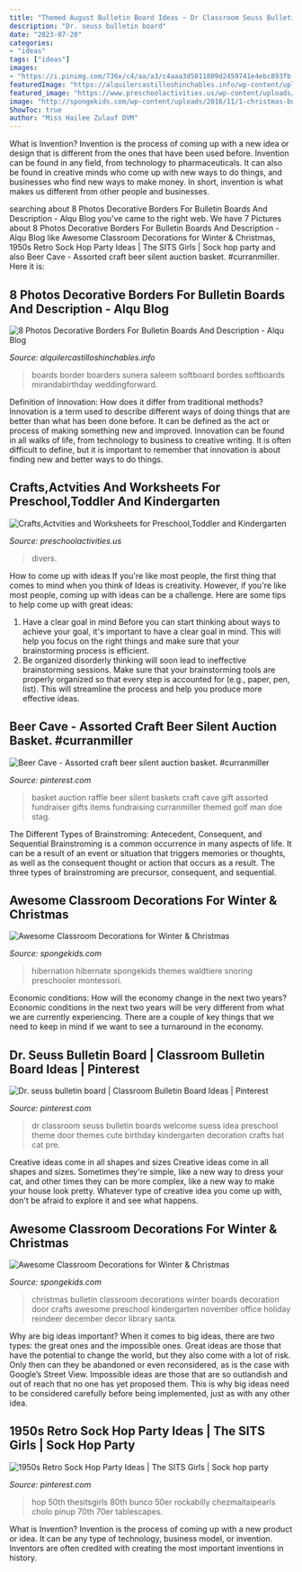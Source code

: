```yaml
---
title: "Themed August Bulletin Board Ideas ~ Dr Classroom Seuss Bulletin Boards Welcome Suess Idea Preschool Theme Door Themes Cute Birthday Kindergarten Decoration Crafts Hat Cat Pre"
description: "Dr. seuss bulletin board"
date: "2023-07-20"
categories:
- "ideas"
tags: ["ideas"]
images:
- "https://i.pinimg.com/736x/c4/aa/a3/c4aaa3d5011809d2459741e4ebc893fb.jpg"
featuredImage: "https://alquilercastilloshinchables.info/wp-content/uploads/2020/06/Borders-by-Sunera-Saleem-School-board-decoration.jpg"
featured_image: "https://www.preschoolactivities.us/wp-content/uploads/2015/01/Under-the-sea-themed-bulletin-board.jpg"
image: "http://spongekids.com/wp-content/uploads/2016/11/1-christmas-bulletin-board-ideas-thumb.jpg"
ShowToc: true
author: "Miss Hailee Zulauf DVM"
---
```



What is Invention?
Invention is the process of coming up with a new idea or design that is different from the ones that have been used before. Invention can be found in any field, from technology to pharmaceuticals. It can also be found in creative minds who come up with new ways to do things, and businesses who find new ways to make money. In short, invention is what makes us different from other people and businesses.

	

		
searching about 8 Photos Decorative Borders For Bulletin Boards And Description - Alqu Blog you've came to the right web. We have 7 Pictures about 8 Photos Decorative Borders For Bulletin Boards And Description - Alqu Blog like Awesome Classroom Decorations for Winter &amp; Christmas, 1950s Retro Sock Hop Party Ideas | The SITS Girls | Sock hop party and also Beer Cave - Assorted craft beer silent auction basket. #curranmiller. Here it is:
		
    
## 8 Photos Decorative Borders For Bulletin Boards And Description - Alqu Blog

<img loading=lazy src="https://alquilercastilloshinchables.info/wp-content/uploads/2020/06/Borders-by-Sunera-Saleem-School-board-decoration.jpg" onerror="this.onerror=null;this.src='https://tse3.mm.bing.net/th?id=OIP.H5qv69Cm8fQuQIgpkXbkGQHaJ4&amp;pid=15.1';" alt="8 Photos Decorative Borders For Bulletin Boards And Description - Alqu Blog">

_Source: alquilercastilloshinchables.info_

>boards border boarders sunera saleem softboard bordes softboards mirandabirthday weddingforward. 

	

Definition of Innovation: How does it differ from traditional methods?
Innovation is a term used to describe different ways of doing things that are better than what has been done before. It can be defined as the act or process of making something new and improved. Innovation can be found in all walks of life, from technology to business to creative writing. It is often difficult to define, but it is important to remember that innovation is about finding new and better ways to do things.

    
## Crafts,Actvities And Worksheets For Preschool,Toddler And Kindergarten

<img loading=lazy src="https://www.preschoolactivities.us/wp-content/uploads/2015/01/Under-the-sea-themed-bulletin-board.jpg" onerror="this.onerror=null;this.src='https://tse4.mm.bing.net/th?id=OIP.B_c0Z1sjPrVNZk2ngGBczwHaJ3&amp;pid=15.1';" alt="Crafts,Actvities and Worksheets for Preschool,Toddler and Kindergarten">

_Source: preschoolactivities.us_

>divers. 

	

How to come up with ideas
If you're like most people, the first thing that comes to mind when you think of Ideas is creativity. However, if you're like most people, coming up with ideas can be a challenge. 
Here are some tips to help come up with great ideas: 
1. Have a clear goal in mind 
Before you can start thinking about ways to achieve your goal, it's important to have a clear goal in mind. This will help you focus on the right things and make sure that your brainstorming process is efficient. 
2. Be organized 
 disorderly thinking will soon lead to ineffective brainstorming sessions. Make sure that your brainstorming tools are properly organized so that every step is accounted for (e.g., paper, pen, list). This will streamline the process and help you produce more effective ideas. 

    
## Beer Cave - Assorted Craft Beer Silent Auction Basket. #curranmiller

<img loading=lazy src="https://i.pinimg.com/736x/c4/aa/a3/c4aaa3d5011809d2459741e4ebc893fb.jpg" onerror="this.onerror=null;this.src='https://tse3.mm.bing.net/th?id=OIP.6ceVJRK1mvbqURbKnrTKSwHaJ3&amp;pid=15.1';" alt="Beer Cave - Assorted craft beer silent auction basket. #curranmiller">

_Source: pinterest.com_

>basket auction raffle beer silent baskets craft cave gift assorted fundraiser gifts items fundraising curranmiller themed golf man doe stag. 

	

The Different Types of Brainstroming: Antecedent, Consequent, and Sequential
Brainstroming is a common occurrence in many aspects of life. It can be a result of an event or situation that triggers memories or thoughts, as well as the consequent thought or action that occurs as a result. The three types of brainstroming are precursor, consequent, and sequential.

    
## Awesome Classroom Decorations For Winter &amp; Christmas

<img loading=lazy src="https://spongekids.com/wp-content/uploads/2016/11/christmas-bulletin-board/20-christmas-bulletin-board-ideas.jpg" onerror="this.onerror=null;this.src='https://tse4.mm.bing.net/th?id=OIP.DD_WEXMKLKaHmffS4ZytEwAAAA&amp;pid=15.1';" alt="Awesome Classroom Decorations for Winter &amp; Christmas">

_Source: spongekids.com_

>hibernation hibernate spongekids themes waldtiere snoring preschooler montessori. 

	

Economic conditions: How will the economy change in the next two years?
Economic conditions in the next two years will be very different from what we are currently experiencing. There are a couple of key things that we need to keep in mind if we want to see a turnaround in the economy.

    
## Dr. Seuss Bulletin Board | Classroom Bulletin Board Ideas | Pinterest

<img loading=lazy src="https://s-media-cache-ak0.pinimg.com/736x/6b/4e/bd/6b4ebd55b8e0b4cf8d1a1ef4fb66ac84.jpg" onerror="this.onerror=null;this.src='https://tse4.mm.bing.net/th?id=OIP.2Wlr-qolXv_kZTyQT6c0PwHaJ3&amp;pid=15.1';" alt="Dr. seuss bulletin board | Classroom Bulletin Board Ideas | Pinterest">

_Source: pinterest.com_

>dr classroom seuss bulletin boards welcome suess idea preschool theme door themes cute birthday kindergarten decoration crafts hat cat pre. 

	

Creative ideas come in all shapes and sizes
Creative ideas come in all shapes and sizes. Sometimes they're simple, like a new way to dress your cat, and other times they can be more complex, like a new way to make your house look pretty. Whatever type of creative idea you come up with, don't be afraid to explore it and see what happens.

    
## Awesome Classroom Decorations For Winter &amp; Christmas

<img loading=lazy src="http://spongekids.com/wp-content/uploads/2016/11/1-christmas-bulletin-board-ideas-thumb.jpg" onerror="this.onerror=null;this.src='https://tse4.mm.bing.net/th?id=OIP.1HnqEbdO0079Kp5W_cLmEQHaHa&amp;pid=15.1';" alt="Awesome Classroom Decorations for Winter &amp; Christmas">

_Source: spongekids.com_

>christmas bulletin classroom decorations winter boards decoration door crafts awesome preschool kindergarten november office holiday reindeer december decor library santa. 

	

Why are big ideas important?
When it comes to big ideas, there are two types: the great ones and the impossible ones. Great ideas are those that have the potential to change the world, but they also come with a lot of risk. Only then can they be abandoned or even reconsidered, as is the case with Google’s Street View. Impossible ideas are those that are so outlandish and out of reach that no one has yet proposed them. This is why big ideas need to be considered carefully before being implemented, just as with any other idea.

    
## 1950s Retro Sock Hop Party Ideas | The SITS Girls | Sock Hop Party

<img loading=lazy src="https://i.pinimg.com/736x/c8/87/5d/c8875d2f7d924061e3d815189cb00deb.jpg" onerror="this.onerror=null;this.src='https://tse2.mm.bing.net/th?id=OIP.o9bTqU39h-_tb3FRF9gzYgHaLH&amp;pid=15.1';" alt="1950s Retro Sock Hop Party Ideas | The SITS Girls | Sock hop party">

_Source: pinterest.com_

>hop 50th thesitsgirls 80th bunco 50er rockabilly chezmaitaipearls cholo pinup 70th 70er tablescapes. 

	

What is Invention?
Invention is the process of coming up with a new product or idea. It can be any type of technology, business model, or invention. Inventors are often credited with creating the most important inventions in history.

